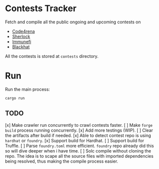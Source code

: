 # Contests Tracker
Fetch and compile all the public ongoing and upcoming contests on 
- [Code4rena](https://code4rena.com)
- [Sherlock](https://audits.sherlock.xyz/contests)
- [Immunefi](https://immunefi.com/explore/)
- [Blackhat](https://app.hats.finance/bug-bounties)

All the contests is stored at `contests` directory.

# Run
Run the main process:
```bash
cargo run
```

## TODO
[x] Make crawler run concurrently to crawl contests faster.
[ ] Make `forge build` process running concurrently. 
[x] Add more testings (WIP).
[ ] Clear the artifacts after build if needed.
[x] Able to detect contest repo is using `hardhat` or `foundry`.
[x] Support build for Hardhat.
[ ] Support build for Truffle.
[ ] Parse `foundry.toml` more efficient. `foundry` repo already did this so will dive deeper when i have time.
[ ] Solc compile without cloning the repo. The idea is to scape all the source files with imported dependencies being resolved, thus 
making the compile process easier.